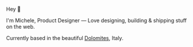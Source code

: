 Hey 👋

I'm Michele, Product Designer — Love designing, building & shipping stuff on the web.

Currently based in the beautiful [Dolomites](https://en.wikipedia.org/wiki/Dolomites), Italy.
